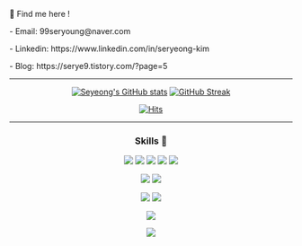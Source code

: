<div>
  <p>🐯 Find me here !</p>
<p>
- Email: 99seryoung@naver.com
</p>
<p>  
- Linkedin: https://www.linkedin.com/in/seryeong-kim
<p>
- Blog: https://serye9.tistory.com/?page=5
</p>
</div>

---

<div align="center">
  
[![Seyeong's GitHub stats](https://github-readme-stats.vercel.app/api?username=SeryeongK)](https://github.com/SeryeongK/github-readme-stats) 
[![GitHub Streak](https://streak-stats.demolab.com?user=SeryeongK&theme=transparent&border_radius=5)](https://git.io/streak-stats)

[![Hits](https://hits.seeyoufarm.com/api/count/incr/badge.svg?url=https%3A%2F%2Fgithub.com%2FSeryeongK&count_bg=%233D6BC8&title_bg=%23555555&icon=&icon_color=%23E7E7E7&title=hits&edge_flat=true)](https://hits.seeyoufarm.com)

---

### Skills 🦾
<p>
<img src="https://img.shields.io/badge/TypeScript-3178C6?style=flat-square&logo=Typescript&logoColor=white"/>
<img src="https://img.shields.io/badge/React-61DAFB?style=flat-square&logo=React&logoColor=white"/>
<img src="https://img.shields.io/badge/ReactRouter-CA4245?style=flat-square&logo=Reactrouter&logoColor=white"/>
<img src="https://img.shields.io/badge/JavaScript-F7DF1E?style=flat-square&logo=JavaScript&logoColor=white"/>
<img src="https://img.shields.io/badge/Nextjs-000000?style=flat-square&logo=nextdotjs&logoColor=white"/>
  </p>
      <p>
<img src="https://img.shields.io/badge/Reocoil-3578E5?style=flat-square&logo=Recoil&logoColor=white"/>
<img src="https://img.shields.io/badge/ReactQuery-FF4154?style=flat-square&logo=ReactQuery&logoColor=white"/>
      </p>
  <p>
<img src="https://img.shields.io/badge/TailwindCSS-06B6D4?style=flat-square&logo=TailwindCSS&logoColor=white"/>
<img src="https://img.shields.io/badge/StyledComponents-DB7093?style=flat-square&logo=styledcomponents&logoColor=white"/>
    </p>
          <p>
<img src="https://img.shields.io/badge/Vite-646CFF?style=flat-square&logo=Vite&logoColor=white"/>
      </p>
      <p>
<img src="https://img.shields.io/badge/Git-F05032?style=flat-square&logo=Git&logoColor=white"/>
      </p>
</div>
